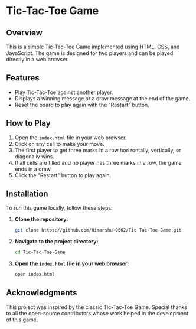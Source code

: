 # Tic-Tac-Toe Game

## Overview

This is a simple Tic-Tac-Toe Game implemented using HTML, CSS, and JavaScript. The game is designed for two players and can be played directly in a web browser.

## Features

- Play Tic-Tac-Toe against another player.
- Displays a winning message or a draw message at the end of the game.
- Reset the board to play again with the "Restart" button.

## How to Play

1. Open the `index.html` file in your web browser.
2. Click on any cell to make your move.
3. The first player to get three marks in a row horizontally, vertically, or diagonally wins.
4. If all cells are filled and no player has three marks in a row, the game ends in a draw.
5. Click the "Restart" button to play again.

## Installation

To run this game locally, follow these steps:

1. **Clone the repository:**

   ```sh
   git clone https://github.com/Himanshu-0502/Tic-Tac-Toe-Game.git
   ```

2. **Navigate to the project directory:**

   ```sh
   cd Tic-Tac-Toe-Game
   ```

3. **Open the `index.html` file in your web browser:**

   ```sh
   open index.html
   ```

## Acknowledgments

This project was inspired by the classic Tic-Tac-Toe Game. Special thanks to all the open-source contributors whose work helped in the development of this game.